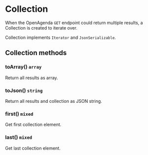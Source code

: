 # Collection

When the OpenAgenda `GET` endpoint could return multiple results, a Collection is created to iterate over.

Collection implements `Iterator` and `JsonSerializable`.

## Collection methods

### toArray() `array`
Return all results as array.

### toJson() `string`
Return all results and collection as JSON string.

### first() `mixed`
Get first collection element.

### last() `mixed`
Get last collection element.

